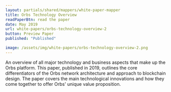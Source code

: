```yaml
---
layout: partials/shared/mappers/white-paper-mapper
title: Orbs Technology Overview
readPaperBtn: read the paper
date: May 2019
url: white-papers/orbs-technology-overview-2
button: Preview Paper
published: "Published"

image: /assets/img/white-papers/orbs-technology-overview-2.png
---
```


An overview of all major technology and business aspects that make up the Orbs platform. This paper, published in 2019, outlines the core differentiators of the Orbs network architecture and approach to blockchain design. The paper covers the main technological innovations and how they come together to offer Orbs' unique value proposition.